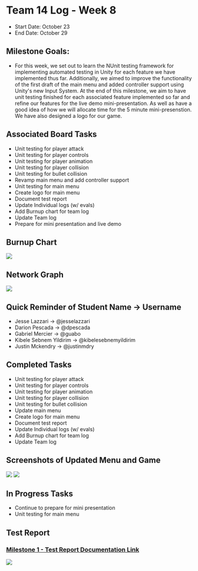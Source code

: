 # Team 14 Log - Week 8
- Start Date: October 23
- End Date: October 29

## Milestone Goals:
- For this week, we set out to learn the NUnit testing framework for implementing automated testing in Unity for each feature we have implemented thus far. Additionally, we aimed to improve the functionality of the first draft of the main menu and added controller support using Unity's new Input System. At the end of this milestone, we aim to have unit testing finished for each associated feature implemented so far and refine our features for the live demo mini-presentation. As well as have a good idea of how we will allocate time for the 5 minute mini-presenstion. We have also designed a logo for our game. 

## Associated Board Tasks
- Unit testing for player attack 
- Unit testing for player controls 
- Unit testing for player animation 
- Unit testing for player collision 
- Unit testing for bullet collision 
- Revamp main menu and add controller support
- Unit testing for main menu
- Create logo for main menu
- Document test report
- Update Individual logs (w/ evals)
- Add Burnup chart for team log
- Update Team log
- Prepare for mini presentation and live demo

## Burnup Chart
![](screenshots/burnup_chart_week8.JPG)

## Network Graph
![](screenshots/network_graph_week8.JPG)

## Quick Reminder of Student Name → Username
- Jesse Lazzari → @jesselazzari
- Darion Pescada → @dpescada
- Gabriel Mercier → @guabo
- Kibele Sebnem Yildirim → @kibelesebnemyildirim
- Justin Mckendry → @justinmdry

## Completed Tasks
- Unit testing for player attack 
- Unit testing for player controls 
- Unit testing for player animation 
- Unit testing for player collision 
- Unit testing for bullet collision 
- Update main menu
- Create logo for main menu
- Document test report
- Update Individual logs (w/ evals)
- Add Burnup chart for team log
- Update Team log

## Screenshots of Updated Menu and Game
![](screenshots/updated_menu.JPG)
![](screenshots/game_screenshot.PNG)


## In Progress Tasks
- Continue to prepare for mini presentation
- Unit testing for main menu

## Test Report 
### [Milestone 1 - Test Report Documentation Link](../../tests/Test_log.md)

![](screenshots/week8_task_jesse1.JPG)

